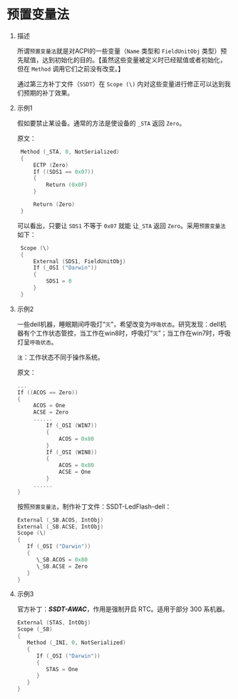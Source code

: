 # 预置变量法

1. 描述

   所谓`预置变量法`就是对ACPI的一些变量（`Name` 类型和 `FieldUnitObj` 类型）预先赋值，达到初始化的目的。【虽然这些变量被定义时已经赋值或者初始化，但在 `Method` 调用它们之前没有改变。】

   通过第三方补丁文件（`SSDT`）在 `Scope (\)` 内对这些变量进行修正可以达到我们预期的补丁效果。

2. 示例1

   假如要禁止某设备。通常的方法是使设备的 `_STA` 返回 `Zero`。

   原文：

   ```Swift
    Method (_STA, 0, NotSerialized)
    {
        ECTP (Zero)
        If ((SDS1 == 0x07))
        {
            Return (0x0F)
        }

        Return (Zero)
    }
   ```

   可以看出，只要让 `SDS1` 不等于 `0x07` 就能 让`_STA` 返回 `Zero`。采用`预置变量法`如下：

   ```Swift
    Scope (\)
    {
        External (SDS1, FieldUnitObj)
        If (_OSI ("Darwin"))
        {
            SDS1 = 0
        }
    }
   ```

3. 示例2

   一些dell机器，睡眠期间呼吸灯“`灭`”，希望改变为`呼吸状态`。研究发现：dell机器有个工作状态管控，当工作在win8时，呼吸灯“`灭`”；当工作在win7时，呼吸灯呈`呼吸状态`。

   `注`：工作状态不同于操作系统。

   原文：

   ```Swift
   ...
   If ((ACOS == Zero))
   {
        ACOS = One
        ACSE = Zero
        ......
            If (_OSI (WIN7))
            {
                ACOS = 0x80
            }
            If (_OSI (WIN8))
            {
                ACOS = 0x80
                ACSE = One
            }
        ......
   }
   ```

   按照`预置变量法`，制作补丁文件：SSDT-LedFlash-dell：

   ```Swift
   External (_SB.ACOS, IntObj)
   External (_SB.ACSE, IntObj)
   Scope (\)
   {
      If (_OSI ("Darwin"))
      {
         \_SB.ACOS = 0x80
         \_SB.ACSE = Zero
      }
   }
   ```

4. 示例3

   官方补丁：***SSDT-AWAC***，作用是强制开启 RTC。适用于部分 300 系机器。

   ```Swift
   External (STAS, IntObj)
   Scope (_SB)
   {
      Method (_INI, 0, NotSerialized)
      {
         If (_OSI ("Darwin"))
         {
            STAS = One
         }
      }
   }
   ```
